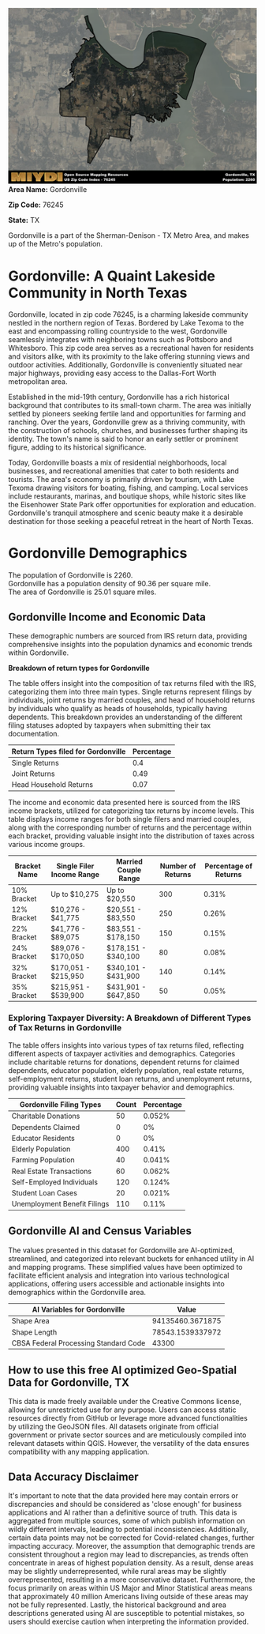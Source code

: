 ![Image Alt Text](../_images/76245.png)
**Area Name:** Gordonville

**Zip Code:** 76245

**State:** TX

Gordonville is a part of the Sherman-Denison - TX Metro Area, and makes up  of the Metro's population.  

# Gordonville: A Quaint Lakeside Community in North Texas  

Gordonville, located in zip code 76245, is a charming lakeside community nestled in the northern region of Texas. Bordered by Lake Texoma to the east and encompassing rolling countryside to the west, Gordonville seamlessly integrates with neighboring towns such as Pottsboro and Whitesboro. This zip code area serves as a recreational haven for residents and visitors alike, with its proximity to the lake offering stunning views and outdoor activities. Additionally, Gordonville is conveniently situated near major highways, providing easy access to the Dallas-Fort Worth metropolitan area.

Established in the mid-19th century, Gordonville has a rich historical background that contributes to its small-town charm. The area was initially settled by pioneers seeking fertile land and opportunities for farming and ranching. Over the years, Gordonville grew as a thriving community, with the construction of schools, churches, and businesses further shaping its identity. The town's name is said to honor an early settler or prominent figure, adding to its historical significance.

Today, Gordonville boasts a mix of residential neighborhoods, local businesses, and recreational amenities that cater to both residents and tourists. The area's economy is primarily driven by tourism, with Lake Texoma drawing visitors for boating, fishing, and camping. Local services include restaurants, marinas, and boutique shops, while historic sites like the Eisenhower State Park offer opportunities for exploration and education. Gordonville's tranquil atmosphere and scenic beauty make it a desirable destination for those seeking a peaceful retreat in the heart of North Texas.

# Gordonville Demographics

The population of Gordonville is 2260.  
Gordonville has a population density of 90.36 per square mile.  
The area of Gordonville is 25.01 square miles.  

## Gordonville Income and Economic Data

These demographic numbers are sourced from IRS return data, providing comprehensive insights into the population dynamics and economic trends within Gordonville.

**Breakdown of return types for Gordonville**

The table offers insight into the composition of tax returns filed with the IRS, categorizing them into three main types. Single returns represent filings by individuals, joint returns by married couples, and head of household returns by individuals who qualify as heads of households, typically having dependents. This breakdown provides an understanding of the different filing statuses adopted by taxpayers when submitting their tax documentation.

| Return Types filed for Gordonville                              | Percentage          |
|----------------------------------------------------------|---------------------|
| Single Returns                                            | 0.4 |
| Joint Returns                                             | 0.49 |
| Head Household Returns                                    | 0.07 |

The income and economic data presented here is sourced from the IRS income brackets, utilized for categorizing tax returns by income levels. This table displays income ranges for both single filers and married couples, along with the corresponding number of returns and the percentage within each bracket, providing valuable insight into the distribution of taxes across various income groups.

| Bracket Name       | Single Filer Income Range | Married Couple Range | Number of Returns | Percentage of Returns |
|--------------------|----------------------------|----------------------|-------------------|-----------------------|
| 10% Bracket        | Up to $10,275              | Up to $20,550        | 300 | 0.31% |
| 12% Bracket        | $10,276 - $41,775          | $20,551 - $83,550    | 250 | 0.26% |
| 22% Bracket        | $41,776 - $89,075          | $83,551 - $178,150   | 150 | 0.15% |
| 24% Bracket        | $89,076 - $170,050         | $178,151 - $340,100  | 80 | 0.08% |
| 32% Bracket        | $170,051 - $215,950        | $340,101 - $431,900  | 140 | 0.14% |
| 35% Bracket        | $215,951 - $539,900        | $431,901 - $647,850  | 50 | 0.05% |

### Exploring Taxpayer Diversity: A Breakdown of Different Types of Tax Returns in Gordonville

The table offers insights into various types of tax returns filed, reflecting different aspects of taxpayer activities and demographics. Categories include charitable returns for donations, dependent returns for claimed dependents, educator population, elderly population, real estate returns, self-employment returns, student loan returns, and unemployment returns, providing valuable insights into taxpayer behavior and demographics.

| Gordonville Filing Types                    | Count | Percentage |
|--------------------------------------|-------|------------|
| Charitable Donations                 | 50 | 0.052% |
| Dependents Claimed                   | 0 | 0% |
| Educator Residents                   | 0 | 0% |
| Elderly Population                   | 400 | 0.41% |
| Farming Population                   | 40 | 0.041% |
| Real Estate Transactions             | 60 | 0.062% |
| Self-Employed Individuals            | 120 | 0.124% |
| Student Loan Cases                   | 20 | 0.021% |
| Unemployment Benefit Filings         | 110 | 0.11% |

## Gordonville AI and Census Variables

The values presented in this dataset for Gordonville are AI-optimized, streamlined, and categorized into relevant buckets for enhanced utility in AI and mapping programs. These simplified values have been optimized to facilitate efficient analysis and integration into various technological applications, offering users accessible and actionable insights into demographics within the Gordonville area.

| AI Variables for Gordonville | Value |
|-------------|-------|
| Shape Area | 94135460.3671875 |
| Shape Length | 78543.1539337972 |
| CBSA Federal Processing Standard Code | 43300 |

## How to use this free AI optimized Geo-Spatial Data for Gordonville, TX

This data is made freely available under the Creative Commons license, allowing for unrestricted use for any purpose. Users can access static resources directly from GitHub or leverage more advanced functionalities by utilizing the GeoJSON files. All datasets originate from official government or private sector sources and are meticulously compiled into relevant datasets within QGIS. However, the versatility of the data ensures compatibility with any mapping application.

## Data Accuracy Disclaimer
It's important to note that the data provided here may contain errors or discrepancies and should be considered as 'close enough' for business applications and AI rather than a definitive source of truth. This data is aggregated from multiple sources, some of which publish information on wildly different intervals, leading to potential inconsistencies. Additionally, certain data points may not be corrected for Covid-related changes, further impacting accuracy. Moreover, the assumption that demographic trends are consistent throughout a region may lead to discrepancies, as trends often concentrate in areas of highest population density. As a result, dense areas may be slightly underrepresented, while rural areas may be slightly overrepresented, resulting in a more conservative dataset. Furthermore, the focus primarily on areas within US Major and Minor Statistical areas means that approximately 40 million Americans living outside of these areas may not be fully represented. Lastly, the historical background and area descriptions generated using AI are susceptible to potential mistakes, so users should exercise caution when interpreting the information provided.
